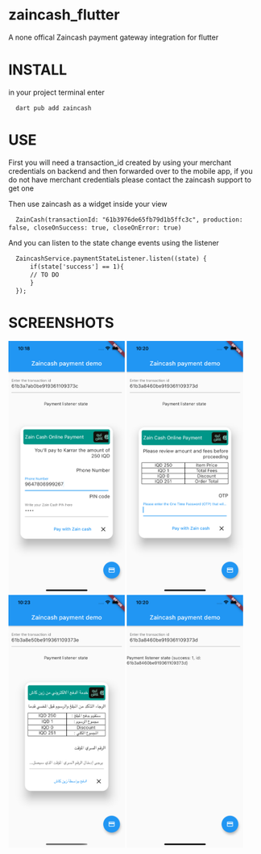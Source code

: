# zaincash_flutter
A none offical Zaincash payment gateway integration for flutter

# INSTALL

in your project terminal enter
```
  dart pub add zaincash
```

# USE
First you will need a transaction_id created by using your merchant credentials on backend and then forwarded over to the mobile app, if you do not have merchant credentials please contact the zaincash support to get one

Then use zaincash as a widget inside your view
```
  ZainCash(transactionId: "61b3976de65fb79d1b5ffc3c", production: false, closeOnSuccess: true, closeOnError: true)
```
And you can listen to the state change events using the listener
```
  ZaincashService.paymentStateListener.listen((state) {
      if(state['success'] == 1){
      // TO DO
      }
  });
```

# SCREENSHOTS
<p float="left">
<img src="https://github.com/karrarkazuya/zaincash_flutter/blob/main/git_images/1.png" alt="1" height="500">
<img src="https://github.com/karrarkazuya/zaincash_flutter/blob/main/git_images/2.png" alt="1" height="500">
<img src="https://github.com/karrarkazuya/zaincash_flutter/blob/main/git_images/3.png" alt="1" height="500">
<img src="https://github.com/karrarkazuya/zaincash_flutter/blob/main/git_images/4.png" alt="1" height="500">
</p>
